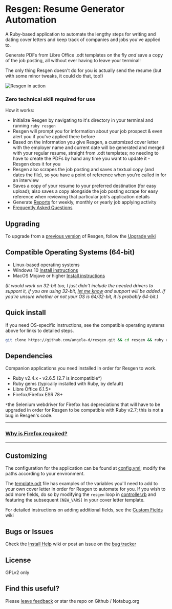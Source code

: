 # Resgen: Resume Generator Automation
A Ruby-based application to automate the lengthy steps for writing and dating cover letters and keep track of companies and jobs you've applied to.

Generate PDFs from Libre Office .odt templates on the fly *and* save a copy of the job posting, all without ever having to leave your terminal!

The only thing Resgen doesn't do for you is actually send the resume (but with some minor tweaks, it could do that, too!)

![Resgen in action](resgen.gif)

### Zero technical skill required for use
How it works:
- Initialize Resgen by navigating to it's directory in your terminal and running `ruby resgen`
- Resgen will prompt you for information about your job prospect &amp; even alert you if you've applied there before
- Based on the information you give Resgen, a customized cover letter with the employer name and current date will be generated and merged with your regular resume, straight from .odt templates; no needing to have to create the PDFs by hand any time you want to update it - Resgen does it for you
- Resgen also scrapes the job posting and saves a textual copy (and dates the  file), so you have a point of reference when you're called in for an interview
- Saves a copy of your resume to your preferred destination (for easy upload); also saves a copy alongside the job posting scrape for easy reference when reviewing that particular job's application details
- Generate [Reports](./wiki/Reports) for weekly, monthly or yearly job applying activity
- [Frequently Asked Questions](wiki/FAQ)

## Upgrading
To upgrade from a [previous version](./CHANGELOG.md) of Resgen, follow the [Upgrade wiki](./wiki/Upgrading)

## Compatible Operating Systems (64-bit)
- Linux-based operating systems
- Windows 10 [Install instructions](./wiki/Windows-Install)
- MacOS Mojave or higher [Install instructions](./wiki/Mac-Install)

*(It would work on 32-bit too, I just didn't include the needed drivers to support it, if you are using 32-bit, [let me know](./issues) and support will be added.  If you're unsure whether or not your OS is 64/32-bit, it is probably 64-bit.)*
## Quick install
If you need OS-specific instructions, see the compatible operating systems above for links to detailed steps.
```bash
git clone https://github.com/angela-d/resgen.git && cd resgen && ruby resgen
```

## Dependencies
Companion applications you need installed in order for Resgen to work.
- Ruby v2.4.x - v2.6.5 (2.7 is incompatible*)
- Ruby gems (typically installed with Ruby, by default)
- Libre Office 6.1.5+
- Firefox/Firefox ESR 78+

`*`the Selenium webdriver for Firefox has depreciations that will have to be upgraded in order for Resgen to be compatible with Ruby v2.7; this is not a bug in Resgen's code.

***
### [Why is Firefox required?](./wiki/Why-Firefox)

***

## Customizing
The configuration for the application can be found at [config.yml](./config.yml); modify the paths according to your environment.

The [template.odt](templates/template.odt) file has examples of the variables you'll need to add to your own cover letter in order for Resgen to automate for you.  If you wish to add more fields, do so by modifying the `resgen` loop in [controller.rb](classes/controller.rb) and featuring the subsequent `[NEW_VARS]` in your cover letter template.

For detailed instructions on adding additional fields, see the [Custom Fields](./wiki/Custom-Fields) wiki

## Bugs or Issues
Check the [Install Help](./wiki/install-help) wiki or post an issue on the [bug tracker](./issues)

## License
GPLv2 only

## Find this useful?
Please [leave feedback](./issues) or star the repo on Github / Notabug.org
